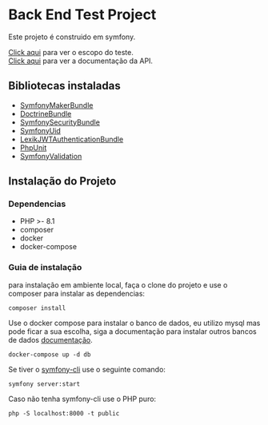 # Back End Test Project

Este projeto é construido em symfony.

[Click aqui](/doc/escopo.md) para ver o escopo do teste.<br>
[Click aqui](/api/escopo.md) para ver a documentação da API.

## Bibliotecas instaladas

- [SymfonyMakerBundle](https://symfony.com/bundles/SymfonyMakerBundle/current/index.html)
- [DoctrineBundle](https://symfony.com/bundles/DoctrineBundle/current/installation.html)
- [SymfonySecurityBundle](https://symfony.com/doc/current/security.html)
- [SymfonyUid](https://symfony.com/doc/current/components/uid.html#installation)
- [LexikJWTAuthenticationBundle](https://symfony.com/bundles/LexikJWTAuthenticationBundle/current/index.html)
- [PhpUnit](https://symfony.com/doc/current/testing.html#the-phpunit-testing-framework)
- [SymfonyValidation](https://symfony.com/doc/current/validation.html#installation)

## Instalação do Projeto

### Dependencias

- PHP >- 8.1
- composer
- docker
- docker-compose

### Guia de instalação

para instalação em ambiente local, faça o clone do projeto e use o composer para instalar as dependencias:

```
composer install
```

Use o docker compose para instalar o banco de dados, eu utilizo mysql mas pode ficar a sua escolha, siga a documentação para instalar outros bancos de dados [documentação](https://symfony.com/doc/current/doctrine.html#configuring-the-database).

```
docker-compose up -d db
```

Se tiver o [symfony-cli](https://symfony.com/download) use o seguinte comando:

```
symfony server:start
```

Caso não tenha symfony-cli use o PHP puro:

```
php -S localhost:8000 -t public
```
